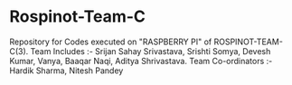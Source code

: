 # Rospinot-Team-C
Repository for Codes executed on "RASPBERRY PI" of ROSPINOT-TEAM-C(3). Team Includes :- Srijan Sahay Srivastava, Srishti Somya, Devesh Kumar, Vanya, Baaqar Naqi, Aditya Shrivastava. Team Co-ordinators :- Hardik Sharma, Nitesh Pandey
